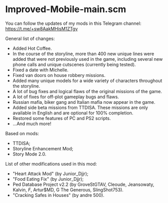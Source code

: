 # Improved-Mobile-main.scm

You can follow the updates of my mods in this Telegram channel: https://t.me/+sw8AakMHisM1ZTgy

General list of changes:
- Added Hot Coffee.
- In the course of the storyline, more than 400 new unique lines were added that were not previously used in the game, including several new phone calls and unique cutscenes (currently being tested).
- Fixed a date with Michelle.
- Fixed van doors on house robbery missions.
- Added many unique models for a wide variety of characters throughout the storyline.
- A lot of bug fixes and logical flaws of the original missions of the game.
- A lot of fixes for off-plot gameplay bugs and flaws.
- Russian mafia, biker gang and Italian mafia now appear in the game.
- Added side beta missions from TTDISA. These missions are only available in English and are optional for 100% completion.
- Restored some features of PC and PS2 scripts.
- ...And much more!

Based on mods:
- TTDISA;
- Storyline Enhancement Mod;
- Story Mode 2.0.

List of other modifications used in this mod:
- "Heart Attack Mod" (by Junior_Djjr);
- "Food Eating Fix" (by Junior_Djjr);
- Ped Database Project v2.2 (by GroveStGTAV, Cleoude, Jeansowaty, Kalvin, _F_, Artur$MD, G The Generous, SlingShot753).
- "Cracking Safes in Houses" (by andre 500).
